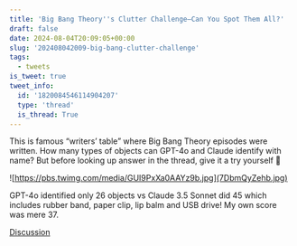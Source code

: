 ```yaml
---
title: 'Big Bang Theory''s Clutter Challenge—Can You Spot Them All?'
draft: false
date: 2024-08-04T20:09:05+00:00
slug: '202408042009-big-bang-clutter-challenge'
tags:
  - tweets
is_tweet: true
tweet_info:
  id: '1820084546114904207'
  type: 'thread'
  is_thread: True
---
```




This is famous “writers’ table” where Big Bang Theory episodes were written. How many types of objects can GPT-4o and Claude identify with name? But before looking up answer in the thread, give it a try yourself 🧐 

![https://pbs.twimg.com/media/GUI9PxXa0AAYz9b.jpg](7DbmQyZehb.jpg)

GPT-4o identified only 26 objects vs Claude 3.5 Sonnet did 45 which includes rubber band, paper clip, lip balm and USB drive! My own score was mere 37.

[Discussion](https://x.com/sytelus/status/1820084546114904207)
